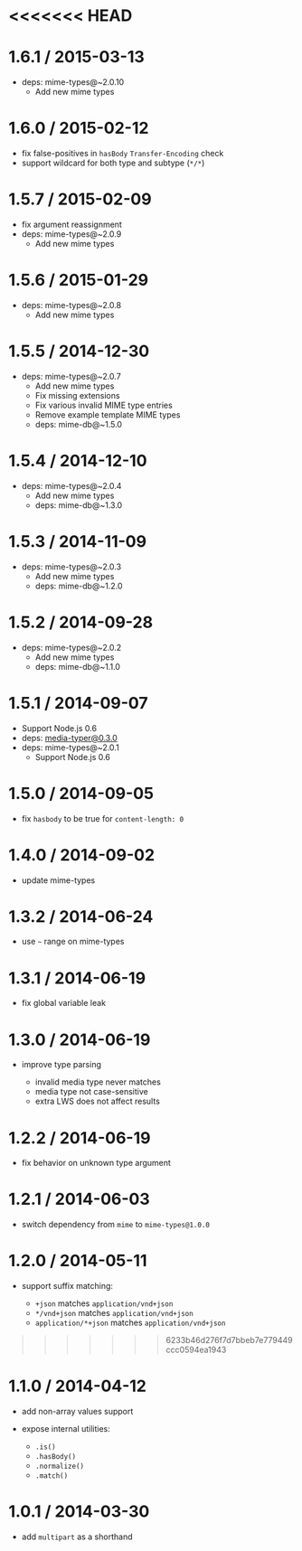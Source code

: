 <<<<<<< HEAD
=======
1.6.1 / 2015-03-13
==================

  * deps: mime-types@~2.0.10
    - Add new mime types

1.6.0 / 2015-02-12
==================

  * fix false-positives in `hasBody` `Transfer-Encoding` check
  * support wildcard for both type and subtype (`*/*`)

1.5.7 / 2015-02-09
==================

  * fix argument reassignment
  * deps: mime-types@~2.0.9
    - Add new mime types

1.5.6 / 2015-01-29
==================

  * deps: mime-types@~2.0.8
    - Add new mime types

1.5.5 / 2014-12-30
==================

  * deps: mime-types@~2.0.7
    - Add new mime types
    - Fix missing extensions
    - Fix various invalid MIME type entries
    - Remove example template MIME types
    - deps: mime-db@~1.5.0

1.5.4 / 2014-12-10
==================

  * deps: mime-types@~2.0.4
    - Add new mime types
    - deps: mime-db@~1.3.0

1.5.3 / 2014-11-09
==================

  * deps: mime-types@~2.0.3
    - Add new mime types
    - deps: mime-db@~1.2.0

1.5.2 / 2014-09-28
==================

  * deps: mime-types@~2.0.2
    - Add new mime types
    - deps: mime-db@~1.1.0

1.5.1 / 2014-09-07
==================

  * Support Node.js 0.6
  * deps: media-typer@0.3.0
  * deps: mime-types@~2.0.1
    - Support Node.js 0.6

1.5.0 / 2014-09-05
==================

 * fix `hasbody` to be true for `content-length: 0`

1.4.0 / 2014-09-02
==================

 * update mime-types

1.3.2 / 2014-06-24
==================

 * use `~` range on mime-types

1.3.1 / 2014-06-19
==================

 * fix global variable leak

1.3.0 / 2014-06-19
==================

 * improve type parsing

   - invalid media type never matches
   - media type not case-sensitive
   - extra LWS does not affect results

1.2.2 / 2014-06-19
==================

 * fix behavior on unknown type argument

1.2.1 / 2014-06-03
==================

 * switch dependency from `mime` to `mime-types@1.0.0`

1.2.0 / 2014-05-11
==================

 * support suffix matching:

   - `+json` matches `application/vnd+json`
   - `*/vnd+json` matches `application/vnd+json`
   - `application/*+json` matches `application/vnd+json`
>>>>>>> 6233b46d276f7d7bbeb7e779449ccc0594ea1943

1.1.0 / 2014-04-12
==================

 * add non-array values support
 * expose internal utilities:

   - `.is()`
   - `.hasBody()`
   - `.normalize()`
   - `.match()`

1.0.1 / 2014-03-30
==================

 * add `multipart` as a shorthand
